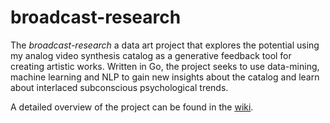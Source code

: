 # broadcast-research
The *broadcast-research* a data art project that explores the potential using my analog video synthesis catalog as a generative feedback tool for creating artistic works. Written in Go, the project seeks to use data-mining, machine learning and NLP to gain new insights about the catalog and learn about interlaced subconscious psychological trends. 

A detailed overview of the project can be found in the [wiki](https://github.com/cskonopka/broadcast-research/wiki).
